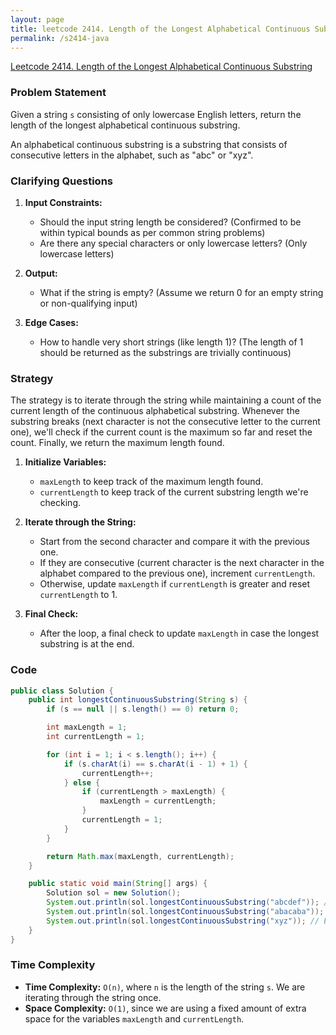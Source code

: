 ```yaml
---
layout: page
title: leetcode 2414. Length of the Longest Alphabetical Continuous Substring
permalink: /s2414-java
---
```

[Leetcode 2414. Length of the Longest Alphabetical Continuous Substring](https://algoadvance.github.io/algoadvance/l2414)
### Problem Statement

Given a string `s` consisting of only lowercase English letters, return the length of the longest alphabetical continuous substring.

An alphabetical continuous substring is a substring that consists of consecutive letters in the alphabet, such as "abc" or "xyz".

### Clarifying Questions

1. **Input Constraints:**
   - Should the input string length be considered? (Confirmed to be within typical bounds as per common string problems)
   - Are there any special characters or only lowercase letters? (Only lowercase letters)

2. **Output:**
   - What if the string is empty? (Assume we return 0 for an empty string or non-qualifying input)

3. **Edge Cases:**
   - How to handle very short strings (like length 1)? (The length of 1 should be returned as the substrings are trivially continuous)

### Strategy

The strategy is to iterate through the string while maintaining a count of the current length of the continuous alphabetical substring. Whenever the substring breaks (next character is not the consecutive letter to the current one), we'll check if the current count is the maximum so far and reset the count. Finally, we return the maximum length found.

1. **Initialize Variables:**
   - `maxLength` to keep track of the maximum length found.
   - `currentLength` to keep track of the current substring length we're checking.

2. **Iterate through the String:**
   - Start from the second character and compare it with the previous one.
   - If they are consecutive (current character is the next character in the alphabet compared to the previous one), increment `currentLength`.
   - Otherwise, update `maxLength` if `currentLength` is greater and reset `currentLength` to 1.

3. **Final Check:**
   - After the loop, a final check to update `maxLength` in case the longest substring is at the end.

### Code

```java
public class Solution {
    public int longestContinuousSubstring(String s) {
        if (s == null || s.length() == 0) return 0;

        int maxLength = 1;
        int currentLength = 1;

        for (int i = 1; i < s.length(); i++) {
            if (s.charAt(i) == s.charAt(i - 1) + 1) {
                currentLength++;
            } else {
                if (currentLength > maxLength) {
                    maxLength = currentLength;
                }
                currentLength = 1;
            }
        }

        return Math.max(maxLength, currentLength);
    }

    public static void main(String[] args) {
        Solution sol = new Solution();
        System.out.println(sol.longestContinuousSubstring("abcdef")); // Expected: 6
        System.out.println(sol.longestContinuousSubstring("abacaba")); // Expected: 2
        System.out.println(sol.longestContinuousSubstring("xyz")); // Expected: 3
    }
}
```

### Time Complexity

- **Time Complexity:** `O(n)`, where `n` is the length of the string `s`. We are iterating through the string once.
- **Space Complexity:** `O(1)`, since we are using a fixed amount of extra space for the variables `maxLength` and `currentLength`.